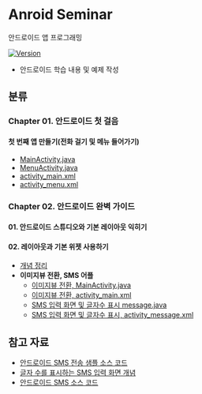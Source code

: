 # Anroid Seminar

안드로이드 앱 프로그래밍

[![Version](https://img.shields.io/badge/version-2019.01.02-blue.svg)](https://github.com/LeeSM0518/Android/blob/master/VERSION.md)

* 안드로이드 학습 내용 및 예제 작성



## 분류

### Chapter 01. 안드로이드 첫 걸음

#### 첫 번째 앱 만들기(전화 걸기 및 메뉴 들어가기)

* [MainActivity.java](https://github.com/LeeSM0518/Android/blob/master/Chapter1/Hello/app/src/main/java/com/example/lenovo/hello/MainActivity.java)
* [MenuActivity.java](https://github.com/LeeSM0518/Android/blob/master/Chapter1/Hello/app/src/main/java/com/example/lenovo/hello/MenuActivity.java)
* [activity_main.xml](https://github.com/LeeSM0518/Android/blob/master/Chapter1/Hello/app/src/main/res/layout/activity_main.xml)
* [activity_menu.xml](https://github.com/LeeSM0518/Android/blob/master/Chapter1/Hello/app/src/main/res/layout/activity_menu.xml)



### Chapter 02. 안드로이드 완벽 가이드

#### 01. 안드로이드 스튜디오와 기본 레이아웃 익히기



#### 02. 레이아웃과 기본 위젯 사용하기

* [개념 정리](https://github.com/LeeSM0518/Android/blob/master/Chapter2/layout_and_widget.md)
* **이미지뷰 전환, SMS 어플**
  * [이미지뷰 전환, MainActivity.java](https://github.com/LeeSM0518/Android/blob/master/Chapter2/09_problem/Problem/app/src/main/java/com/example/lenovo/problem/MainActivity.java)
  * [이미지뷰 전환, activity_main.xml](https://github.com/LeeSM0518/Android/blob/master/Chapter2/09_problem/Problem/app/src/main/res/layout/activity_main.xml)
  * [SMS 입력 화면 및 글자수 표시 message.java](https://github.com/LeeSM0518/Android/blob/master/Chapter2/09_problem/Problem/app/src/main/java/com/example/lenovo/problem/message.java)
  * [SMS 입력 화면 및 글자수 표시, activity_message.xml](https://github.com/LeeSM0518/Android/blob/master/Chapter2/09_problem/Problem/app/src/main/res/layout/activity_message.xml)





## 참고 자료

* [안드로이드 SMS 전송 샘플 소스 코드](http://blog.naver.com/PostView.nhn?blogId=wjdtjdgus956&logNo=120118277255)
* [글자 수를 표시하는 SMS 입력 화면 개념](http://kr-blog.gihwan.com/29)
* [안드로이드 SMS 소스 코드](https://github.com/Studying-Android/Android-tutorial/tree/master/SMSview/app/src/main)

